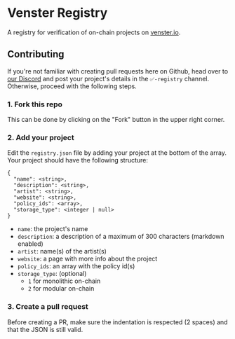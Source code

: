 # Venster Registry
A registry for verification of on-chain projects on
[venster.io](https://venster.io).

## Contributing
If you're not familiar with creating pull requests here on Github, head over to
[our Discord](https://discord.gg/64ct9tQzgn) and post your project's details in
the `✅️-registry` channel. Otherwise, proceed with the following steps.

### 1. Fork this repo

This can be done by clicking on the "Fork" button in the upper right corner.

### 2. Add your project

Edit the `registry.json` file by adding your project at the bottom of the array.
Your project should have the following structure:

```
{
  "name": <string>,
  "description": <string>,
  "artist": <string>,
  "website": <string>,
  "policy_ids": <array>,
  "storage_type": <integer | null>
}
```

- `name`: the project's name
- `description`: a description of a maximum of 300 characters (markdown enabled)
- `artist`: name(s) of the artist(s)
- `website`: a page with more info about the project
- `policy_ids`: an array with the policy id(s)
- `storage_type`: (optional)
  - `1` for monolithic on-chain
  - `2` for modular on-chain

### 3. Create a pull request

Before creating a PR, make sure the indentation is respected (2 spaces) and that
the JSON is still valid.

